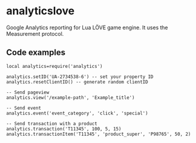 # analyticslove
Google Analytics reporting for Lua LÖVE game engine. It uses the Measurement protocol.

## Code examples
```
local analytics=require('analytics')

analytics.setID('UA-2734538-6') -- set your property ID
analytics.resetClientID() -- generate random clientID

-- Send pageview
analytics.view('/example-path', 'Example_title')

-- Send event
analytics.event('event_category', 'click', 'special')

-- Send transaction with a product
analytics.transaction('T11345', 100, 5, 15)
analytics.transactionItem('T11345', 'product_super', 'P98765', 50, 2)
```
